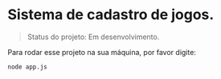 # Sistema de cadastro de jogos.   <!-- O título poderia ser escrito com a tag h1 <h1>título aqui</h1> ( happy face :D) -->

> Status do projeto: Em desenvolvimento. 

Para rodar esse projeto na sua máquina, por favor digite:

```
node app.js
```
